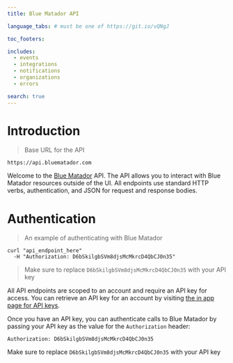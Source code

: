 ```yaml
---
title: Blue Matador API

language_tabs: # must be one of https://git.io/vQNgJ

toc_footers:

includes:
  - events
  - integrations
  - notifications
  - organizations
  - errors

search: true
---
```


# Introduction

> Base URL for the API

```shell
https://api.bluematador.com
```

Welcome to the [Blue Matador](https://www.bluematador.com) API. The API allows you to interact with Blue Matador resources outside of the UI. All endpoints use standard HTTP verbs, authentication, and JSON for request and response bodies.

# Authentication

> An example of authenticating with Blue Matador

```shell
curl "api_endpoint_here"
  -H "Authorization: D6bSkilgbSVm8djsMcMkrcD4QbCJ0n35"
```

> Make sure to replace `D6bSkilgbSVm8djsMcMkrcD4QbCJ0n35` with your API key

All API endpoints are scoped to an account and require an API key for access. You can retrieve an API key for an account by visiting [the in app page for API keys](https://app.bluematador.com/ur/app#/account/apikeys).

Once you have an API key, you can authenticate calls to Blue Matador by passing your API key as the value for the `Authorization` header:

`Authorization: D6bSkilgbSVm8djsMcMkrcD4QbCJ0n35`

<aside class="notice">Make sure to replace <code>D6bSkilgbSVm8djsMcMkrcD4QbCJ0n35</code> with your API key</aside>
